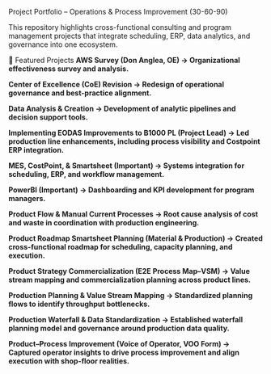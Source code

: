 Project Portfolio – Operations & Process Improvement (30-60-90)

This repository highlights cross-functional consulting and program management projects that integrate scheduling, ERP, data analytics, and governance into one ecosystem.

🔑 Featured Projects
**AWS Survey (Don Anglea, OE) → Organizational effectiveness survey and analysis.**

**Center of Excellence (CoE) Revision → Redesign of operational governance and best-practice alignment.**

**Data Analysis & Creation → Development of analytic pipelines and decision support tools.**

**Implementing EODAS Improvements to B1000 PL (Project Lead) → Led production line enhancements, including process visibility and Costpoint ERP integration.**

**MES, CostPoint, & Smartsheet (Important) → Systems integration for scheduling, ERP, and workflow management.**

**PowerBI (Important) → Dashboarding and KPI development for program managers.**

**Product Flow & Manual Current Processes → Root cause analysis of cost and waste in coordination with production engineering.**

**Product Roadmap Smartsheet Planning (Material & Production) → Created cross-functional roadmap for scheduling, capacity planning, and execution.**

**Product Strategy Commercialization (E2E Process Map–VSM) → Value stream mapping and commercialization planning across product lines.**

**Production Planning & Value Stream Mapping → Standardized planning flows to identify throughput bottlenecks.**

**Production Waterfall & Data Standardization → Established waterfall planning model and governance around production data quality.**

**Product–Process Improvement (Voice of Operator, VOO Form) → Captured operator insights to drive process improvement and align execution with shop-floor realities.**
